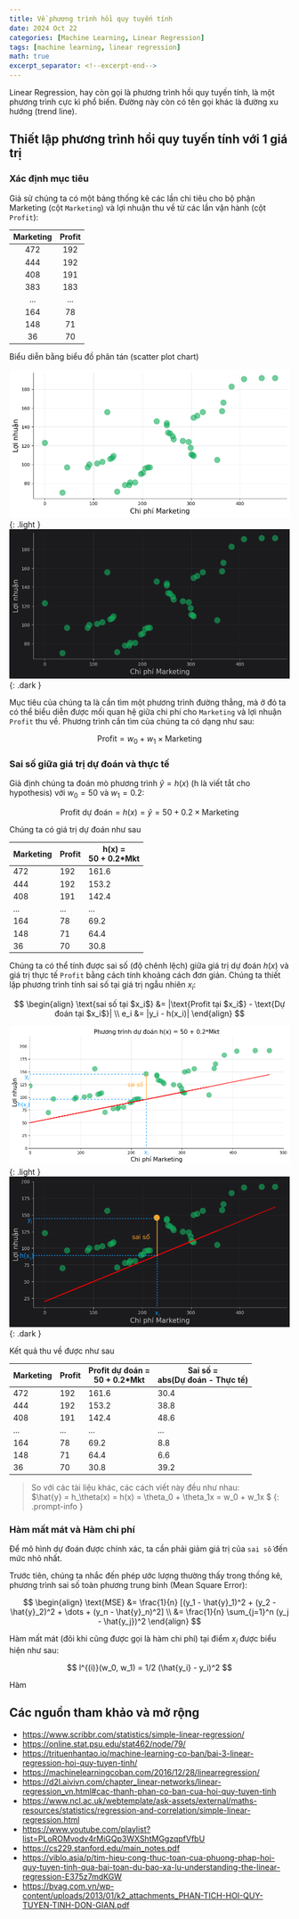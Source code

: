 ```yaml
---
title: Về phương trình hồi quy tuyến tính
date: 2024 Oct 22
categories: [Machine Learning, Linear Regression]
tags: [machine learning, linear regression]
math: true
excerpt_separator: <!--excerpt-end-->
---
```


<!--excerpt-start-->
Linear Regression, hay còn gọi là phương trình hồi quy tuyến tính, là một phương trình cực kì phổ biến. Đường này còn có tên gọi khác là đường xu hướng (trend line).
<!--excerpt-end-->

##  Thiết lập phương trình hồi quy tuyến tính với 1 giá trị

### Xác định mục tiêu

Giả sử chúng ta có một bảng thống kê các lần chi tiêu cho bộ phận Marketing (cột `Marketing`) và lợi nhuận thu về từ các lần vận hành (cột `Profit`):

| Marketing | Profit |
|:---:|:---:|
| 472 | 192 |
| 444 | 192 |
| 408 | 191 |
| 383 | 183 |
| ... | ... |
| 164 | 78 |
| 148 | 71 |
| 36  | 70 |

Biểu diễn bằng biểu đồ phân tán (scatter plot chart)

![Marketing vs Profit chart light](/assets/img/linear-regression/sample-scatter-light.png){: .light }
![Marketing vs Profit chart dark](/assets/img/linear-regression/sample-scatter-dark.png){: .dark }

Mục tiêu của chúng ta là cần tìm một phương trình đường thẳng, mà ở đó ta có thể biểu diễn được mối quan hệ giữa chi phí cho `Marketing` và lợi nhuận `Profit` thu về. Phương trình cần tìm của chúng ta có dạng như sau:

$$\text{Profit} = w_0 + w_1 \times \text{Marketing}$$

### Sai số giữa giá trị dự đoán và thực tế

Giả định chúng ta đoán mò phương trình $\hat{y} = h(x)$ (h là viết tắt cho hypothesis) với $w_0 = 50$ và $w_1 = 0.2$:

$$ \text{Profit dự đoán} = h(x) = \hat{y} = 50 + 0.2 \times \text{Marketing}$$

Chúng ta có giá trị dự đoán như sau

| Marketing | Profit | h(x) = <br>50 + 0.2*Mkt |
|-----------|--------|-------------------------|
|       472 |    192 |                   161.6 |
|       444 |    192 |                   153.2 |
|       408 |    191 |                   142.4 |
|       ... |    ... |                     ... |
|       164 |     78 |                    69.2 |
|       148 |     71 |                    64.4 |
|        36 |     70 |                    30.8 |

Chúng ta có thể tính được sai số (độ chênh lệch) giữa giá trị dự đoán $h(x)$ và giá trị thực tế `Profit` bằng cách tính khoảng cách đơn giản. Chúng ta thiết lập phương trình tính sai số tại giá trị ngẫu nhiên $x_i$:

$$
\begin{align}
    \text{sai số tại $x_i$} &= |\text{Profit tại $x_i$} - \text{Dự đoán tại $x_i$}| \\
                        e_i &= |y_i - h(x_i)|
\end{align}
$$

![Distance between real value vs predict light](/assets/img/linear-regression/sample-before-loss-function-light.png){: .light }
![Distance between real value vs predict dark](/assets/img/linear-regression/sample-before-loss-function-dark.png){: .dark }

Kết quả thu về được như sau

| Marketing | Profit | Profit dự đoán = <br>50 + 0.2*Mkt | Sai số = <br> abs(Dự đoán - Thực tế) |
|-----------|--------|-----------------------------------|--------|
|       472 |    192 |                             161.6 |   30.4 |
|       444 |    192 |                             153.2 |   38.8 |
|       408 |    191 |                             142.4 |   48.6 |
|       ... |    ... |                               ... |    ... |
|       164 |     78 |                              69.2 |    8.8 |
|       148 |     71 |                              64.4 |    6.6 |
|        36 |     70 |                              30.8 |   39.2 |

> So với các tài liệu khác, các cách viết này đều như nhau: <br>  $\hat{y} = h_\theta(x) = h(x) = \theta_0 + \theta_1x = w_0 + w_1x $ 
{: .prompt-info }


### Hàm mất mát và Hàm chi phí

Để mô hình dự đoán được chính xác, ta cần phải giảm giá trị của `sai số` đến mức nhỏ nhất. 

Trước tiên, chúng ta nhắc đến phép ước lượng thường thấy trong thống kê, phương trình sai số toàn phương trung bình (Mean Square Error):

$$ 
\begin{align}
\text{MSE} &= \frac{1}{n} [(y_1 - \hat{y}_1)^2 + (y_2 - \hat{y}_2)^2 + \dots + (y_n - \hat{y}_n)^2] \\
           &= \frac{1}{n} \sum_{j=1}^n (y_j - \hat{y_j})^2
\end{align}
$$

Hàm mất mát (đôi khi cũng được gọi là hàm chi phí) tại điểm $x_i$ được biểu hiện như sau:

$$ l^{(i)}(w_0, w_1) = 1/2 (\hat{y_i} - y_i)^2 $$

Hàm 

## Các nguồn tham khảo và mở rộng

- https://www.scribbr.com/statistics/simple-linear-regression/
- https://online.stat.psu.edu/stat462/node/79/
- https://trituenhantao.io/machine-learning-co-ban/bai-3-linear-regression-hoi-quy-tuyen-tinh/
- https://machinelearningcoban.com/2016/12/28/linearregression/
- https://d2l.aivivn.com/chapter_linear-networks/linear-regression_vn.html#cac-thanh-phan-co-ban-cua-hoi-quy-tuyen-tinh
- https://www.ncl.ac.uk/webtemplate/ask-assets/external/maths-resources/statistics/regression-and-correlation/simple-linear-regression.html
- https://www.youtube.com/playlist?list=PLoROMvodv4rMiGQp3WXShtMGgzqpfVfbU
- https://cs229.stanford.edu/main_notes.pdf
- https://viblo.asia/p/tim-hieu-cong-thuc-toan-cua-phuong-phap-hoi-quy-tuyen-tinh-qua-bai-toan-du-bao-xa-lu-understanding-the-linear-regression-E375z7mdKGW
- https://bvag.com.vn/wp-content/uploads/2013/01/k2_attachments_PHAN-TICH-HOI-QUY-TUYEN-TINH-DON-GIAN.pdf